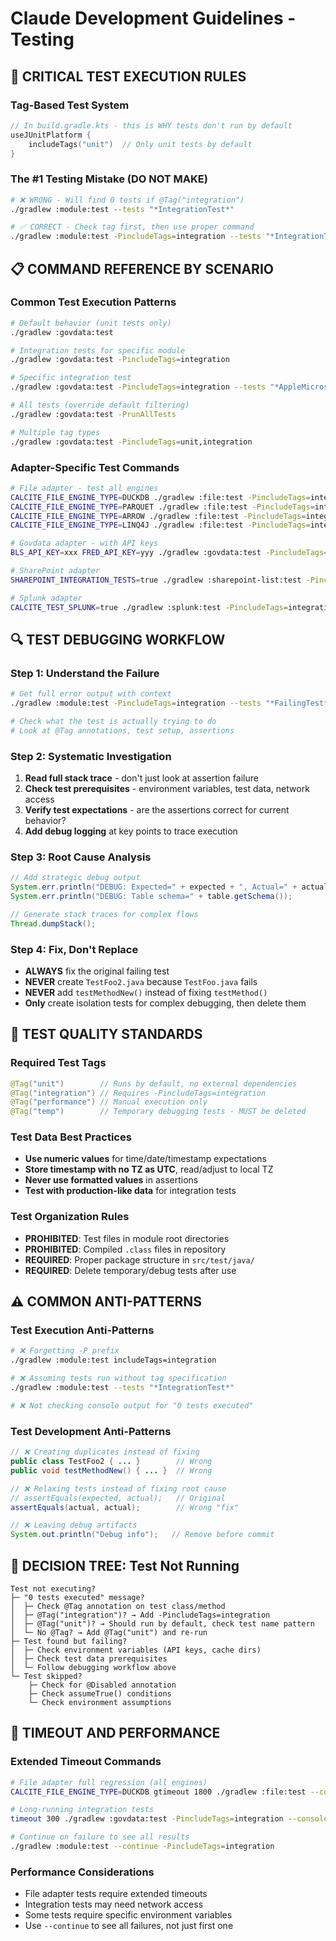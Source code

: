 # Claude Development Guidelines - Testing

## 🚨 CRITICAL TEST EXECUTION RULES

### Tag-Based Test System
```kotlin
// In build.gradle.kts - this is WHY tests don't run by default
useJUnitPlatform {
    includeTags("unit")  // Only unit tests by default
}
```

### The #1 Testing Mistake (DO NOT MAKE)
```bash
# ❌ WRONG - Will find 0 tests if @Tag("integration")
./gradlew :module:test --tests "*IntegrationTest*"

# ✅ CORRECT - Check tag first, then use proper command
./gradlew :module:test -PincludeTags=integration --tests "*IntegrationTest*"
```

## 📋 COMMAND REFERENCE BY SCENARIO

### Common Test Execution Patterns
```bash
# Default behavior (unit tests only)
./gradlew :govdata:test

# Integration tests for specific module
./gradlew :govdata:test -PincludeTags=integration

# Specific integration test
./gradlew :govdata:test -PincludeTags=integration --tests "*AppleMicrosoftTest*"

# All tests (override default filtering)
./gradlew :govdata:test -PrunAllTests

# Multiple tag types
./gradlew :govdata:test -PincludeTags=unit,integration
```

### Adapter-Specific Test Commands
```bash
# File adapter - test all engines
CALCITE_FILE_ENGINE_TYPE=DUCKDB ./gradlew :file:test -PincludeTags=integration
CALCITE_FILE_ENGINE_TYPE=PARQUET ./gradlew :file:test -PincludeTags=integration
CALCITE_FILE_ENGINE_TYPE=ARROW ./gradlew :file:test -PincludeTags=integration
CALCITE_FILE_ENGINE_TYPE=LINQ4J ./gradlew :file:test -PincludeTags=integration

# Govdata adapter - with API keys
BLS_API_KEY=xxx FRED_API_KEY=yyy ./gradlew :govdata:test -PincludeTags=integration

# SharePoint adapter
SHAREPOINT_INTEGRATION_TESTS=true ./gradlew :sharepoint-list:test -PincludeTags=integration

# Splunk adapter
CALCITE_TEST_SPLUNK=true ./gradlew :splunk:test -PincludeTags=integration
```

## 🔍 TEST DEBUGGING WORKFLOW

### Step 1: Understand the Failure
```bash
# Get full error output with context
./gradlew :module:test -PincludeTags=integration --tests "*FailingTest*" --console=plain

# Check what the test is actually trying to do
# Look at @Tag annotations, test setup, assertions
```

### Step 2: Systematic Investigation
1. **Read full stack trace** - don't just look at assertion failure
2. **Check test prerequisites** - environment variables, test data, network access
3. **Verify test expectations** - are the assertions correct for current behavior?
4. **Add debug logging** at key points to trace execution

### Step 3: Root Cause Analysis
```java
// Add strategic debug output
System.err.println("DEBUG: Expected=" + expected + ", Actual=" + actual);
System.err.println("DEBUG: Table schema=" + table.getSchema());

// Generate stack traces for complex flows
Thread.dumpStack();
```

### Step 4: Fix, Don't Replace
- **ALWAYS** fix the original failing test
- **NEVER** create `TestFoo2.java` because `TestFoo.java` fails
- **NEVER** add `testMethodNew()` instead of fixing `testMethod()`
- **Only** create isolation tests for complex debugging, then delete them

## 📝 TEST QUALITY STANDARDS

### Required Test Tags
```java
@Tag("unit")        // Runs by default, no external dependencies
@Tag("integration") // Requires -PincludeTags=integration
@Tag("performance") // Manual execution only
@Tag("temp")        // Temporary debugging tests - MUST be deleted
```

### Test Data Best Practices
- **Use numeric values** for time/date/timestamp expectations
- **Store timestamp with no TZ as UTC**, read/adjust to local TZ
- **Never use formatted values** in assertions
- **Test with production-like data** for integration tests

### Test Organization Rules
- **PROHIBITED**: Test files in module root directories
- **PROHIBITED**: Compiled `.class` files in repository
- **REQUIRED**: Proper package structure in `src/test/java/`
- **REQUIRED**: Delete temporary/debug tests after use

## ⚠️ COMMON ANTI-PATTERNS

### Test Execution Anti-Patterns
```bash
# ❌ Forgetting -P prefix
./gradlew :module:test includeTags=integration

# ❌ Assuming tests run without tag specification
./gradlew :module:test --tests "*IntegrationTest*"

# ❌ Not checking console output for "0 tests executed"
```

### Test Development Anti-Patterns
```java
// ❌ Creating duplicates instead of fixing
public class TestFoo2 { ... }        // Wrong
public void testMethodNew() { ... }  // Wrong

// ❌ Relaxing tests instead of fixing root cause
// assertEquals(expected, actual);   // Original
assertEquals(actual, actual);        // Wrong "fix"

// ❌ Leaving debug artifacts
System.out.println("Debug info");   // Remove before commit
```

## 🎯 DECISION TREE: Test Not Running

```
Test not executing?
├─ "0 tests executed" message?
│  ├─ Check @Tag annotation on test class/method
│  ├─ @Tag("integration")? → Add -PincludeTags=integration
│  ├─ @Tag("unit")? → Should run by default, check test name pattern
│  └─ No @Tag? → Add @Tag("unit") and re-run
├─ Test found but failing?
│  ├─ Check environment variables (API keys, cache dirs)
│  ├─ Check test data prerequisites
│  └─ Follow debugging workflow above
└─ Test skipped?
    ├─ Check for @Disabled annotation
    ├─ Check assumeTrue() conditions
    └─ Check environment assumptions
```

## 🔧 TIMEOUT AND PERFORMANCE

### Extended Timeout Commands
```bash
# File adapter full regression (all engines)
CALCITE_FILE_ENGINE_TYPE=DUCKDB gtimeout 1800 ./gradlew :file:test --continue --console=plain

# Long-running integration tests
timeout 300 ./gradlew :govdata:test -PincludeTags=integration --console=plain

# Continue on failure to see all results
./gradlew :module:test --continue -PincludeTags=integration
```

### Performance Considerations
- File adapter tests require extended timeouts
- Integration tests may need network access
- Some tests require specific environment variables
- Use `--continue` to see all failures, not just first one
